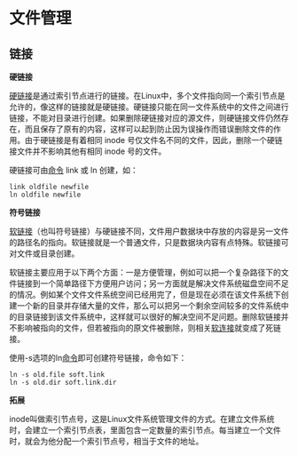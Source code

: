 # 文件管理

## 链接

**硬链接**

[硬链接](https://so.csdn.net/so/search?q=硬链接&spm=1001.2101.3001.7020)是通过索引节点进行的链接。在Linux中，多个文件指向同一个索引节点是允许的，像这样的链接就是硬链接。硬链接只能在同一文件系统中的文件之间进行链接，不能对目录进行创建。如果删除硬链接对应的源文件，则硬链接文件仍然存在，而且保存了原有的内容，这样可以起到防止因为误操作而错误删除文件的作用。由于硬链接是有着相同 inode 号仅文件名不同的文件，因此，删除一个硬链接文件并不影响其他有相同 inode 号的文件。

硬链接可由[命令](https://www.linuxcool.com/) link 或 ln 创建，如：

```
link oldfile newfile 
ln oldfile newfile
```

**符号链接**

[软链接](https://so.csdn.net/so/search?q=软链接&spm=1001.2101.3001.7020)（也叫符号链接）与硬链接不同，文件用户数据块中存放的内容是另一文件的路径名的指向。软链接就是一个普通文件，只是数据块内容有点特殊。软链接可对文件或目录创建。

软链接主要应用于以下两个方面：一是方便管理，例如可以把一个复杂路径下的文件链接到一个简单路径下方便用户访问；另一方面就是解决文件系统磁盘空间不足的情况。例如某个文件文件系统空间已经用完了，但是现在必须在该文件系统下创建一个新的目录并存储大量的文件，那么可以把另一个剩余空间较多的文件系统中的目录链接到该文件系统中，这样就可以很好的解决空间不足问题。删除软链接并不影响被指向的文件，但若被指向的原文件被删除，则相关[软连接](https://so.csdn.net/so/search?q=软连接&spm=1001.2101.3001.7020)就变成了死链接。

使用-s选项的ln[命令](https://www.linuxcool.com/)即可创建符号链接，命令如下：

```
ln -s old.file soft.link
ln -s old.dir soft.link.dir
```

**拓展**

inode叫做索引节点号，这是Linux文件系统管理文件的方式。在建立文件系统时，会建立一个索引节点表，里面包含一定数量的索引节点。每当建立一个文件时，就会为他分配一个索引节点号，相当于文件的地址。